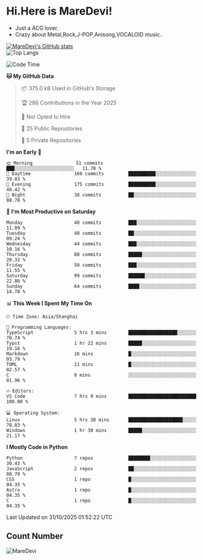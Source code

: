 # Hi.Here is MareDevi!

- Just a ACG lover.
- Crazy about Metal,Rock,J-POP,Anisong,VOCALOID music..

[![MareDevi's GitHub stats](https://github-readme-stats.vercel.app/api?username=MareDevi&show_icons=true&theme=algolia)](https://github.com/anuraghazra/github-readme-stats)  
![Top Langs](https://github-readme-stats.vercel.app/api/top-langs/?username=MareDevi&layout=compact&theme=algolia)

<!--START_SECTION:waka-->
![Code Time](http://img.shields.io/badge/Code%20Time-364%20hrs%2030%20mins-blue)

**🐱 My GitHub Data** 

> 📦 375.0 kB Used in GitHub's Storage 
 > 
> 🏆 286 Contributions in the Year 2025
 > 
> 🚫 Not Opted to Hire
 > 
> 📜 25 Public Repositories 
 > 
> 🔑 5 Private Repositories 
 > 
**I'm an Early 🐤** 

```text
🌞 Morning                51 commits          ███░░░░░░░░░░░░░░░░░░░░░░   11.78 % 
🌆 Daytime                169 commits         ██████████░░░░░░░░░░░░░░░   39.03 % 
🌃 Evening                175 commits         ██████████░░░░░░░░░░░░░░░   40.42 % 
🌙 Night                  38 commits          ██░░░░░░░░░░░░░░░░░░░░░░░   08.78 % 
```
📅 **I'm Most Productive on Saturday** 

```text
Monday                   48 commits          ███░░░░░░░░░░░░░░░░░░░░░░   11.09 % 
Tuesday                  40 commits          ██░░░░░░░░░░░░░░░░░░░░░░░   09.24 % 
Wednesday                44 commits          ███░░░░░░░░░░░░░░░░░░░░░░   10.16 % 
Thursday                 88 commits          █████░░░░░░░░░░░░░░░░░░░░   20.32 % 
Friday                   50 commits          ███░░░░░░░░░░░░░░░░░░░░░░   11.55 % 
Saturday                 99 commits          ██████░░░░░░░░░░░░░░░░░░░   22.86 % 
Sunday                   64 commits          ████░░░░░░░░░░░░░░░░░░░░░   14.78 % 
```


📊 **This Week I Spent My Time On** 

```text
🕑︎ Time Zone: Asia/Shanghai

💬 Programming Languages: 
TypeScript               5 hrs 3 mins        ██████████████████░░░░░░░   70.74 % 
Typst                    1 hr 22 mins        █████░░░░░░░░░░░░░░░░░░░░   19.16 % 
Markdown                 16 mins             █░░░░░░░░░░░░░░░░░░░░░░░░   03.79 % 
TOML                     11 mins             █░░░░░░░░░░░░░░░░░░░░░░░░   02.57 % 
C                        8 mins              ░░░░░░░░░░░░░░░░░░░░░░░░░   01.96 % 

🔥 Editors: 
VS Code                  7 hrs 9 mins        █████████████████████████   100.00 % 

💻 Operating System: 
Linux                    5 hrs 38 mins       ████████████████████░░░░░   78.83 % 
Windows                  1 hr 30 mins        █████░░░░░░░░░░░░░░░░░░░░   21.17 % 
```

**I Mostly Code in Python** 

```text
Python                   7 repos             ████████░░░░░░░░░░░░░░░░░   30.43 % 
JavaScript               2 repos             ██░░░░░░░░░░░░░░░░░░░░░░░   08.70 % 
CSS                      1 repo              █░░░░░░░░░░░░░░░░░░░░░░░░   04.35 % 
Astro                    1 repo              █░░░░░░░░░░░░░░░░░░░░░░░░   04.35 % 
C                        1 repo              █░░░░░░░░░░░░░░░░░░░░░░░░   04.35 % 
```




 Last Updated on 31/10/2025 01:52:22 UTC
<!--END_SECTION:waka-->

## Count Number
![MareDevi](https://count.getloli.com/get/@maredevi?theme=moebooru-h)  

<!---
MareDevi/MareDevi is a ✨ special ✨ repository because its `README.md` (this file) appears on your GitHub profile.
You can click the Preview link to take a look at your changes.
--->
